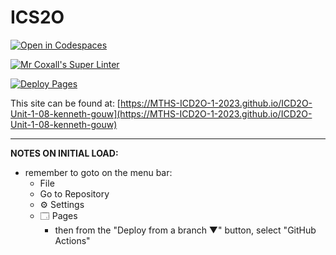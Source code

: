 # ICS2O

[![Open in Codespaces](https://classroom.github.com/assets/launch-codespace-7f7980b617ed060a017424585567c406b6ee15c891e84e1186181d67ecf80aa0.svg)](https://classroom.github.com/open-in-codespaces?assignment_repo_id=14175204)

[![Mr Coxall's Super Linter](https://github.com/MTHS-ICD2O-1-2023/ICD2O-Unit-1-08-kenneth-gouw/workflows/Mr%20Coxall's%20Super%20Linter/badge.svg)](https://github.com/MTHS-ICD2O-1-2023/ICD2O-Unit-1-08-kenneth-gouw/actions)

[![Deploy Pages](https://github.com/MTHS-ICD2O-1-2023/ICD2O-Unit-1-08-kenneth-gouw/workflows/Deploy%20Pages/badge.svg)](https://github.com/MTHS-ICD2O-1-2023/ICD2O-Unit-1-08-kenneth-gouw/actions)

This site can be found at: [https://MTHS-ICD2O-1-2023.github.io/ICD2O-Unit-1-08-kenneth-gouw](https://MTHS-ICD2O-1-2023.github.io/ICD2O-Unit-1-08-kenneth-gouw)

---

**NOTES ON INITIAL LOAD:**
- remember to goto on the menu bar:
  - File
  - Go to Repository
  - ⚙ Settings
  - 🗔 Pages
    - then from the "Deploy from a branch ▼" button, select "GitHub Actions"
